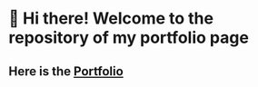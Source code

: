 # 👋 Hi there! Welcome to the repository of my portfolio page
## Here is the [Portfolio](https://asharma51.github.io/)
